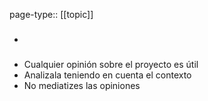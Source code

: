 page-type:: [[topic]]
- ### 
- Cualquier opinión sobre el proyecto es útil
- Analizala teniendo en cuenta el contexto
- No mediatizes las opiniones


